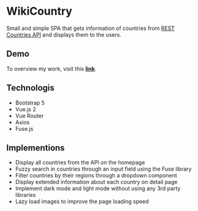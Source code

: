 # WikiCountry

Small and simple SPA that gets information of countries from [REST Countries API](https://restcountries.com/#api-endpoints-v2-all) and displays them to the users.

## Demo

To overview my work, visit this **[link](https://wikicountry-vue2.vercel.app)**.

## Technologis
* Bootstrap 5
* Vue.js 2
* Vue Router
* Axios
* Fuse.js

## Implementions

* Display all countries from the API on the homepage
* Fuzzy search in countries through an input field using the Fuse library
* Filter countries by their regions through a dropdown component
* Display extended information about each country on detail page
* Implement dark mode and light mode without using any 3rd party libraries 
* Lazy load images to improve the page loading speed

